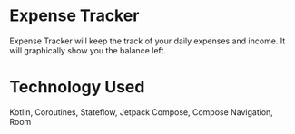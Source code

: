# Expense Tracker
Expense Tracker will keep the track of your daily expenses and income. It will graphically show you the balance left.

# Technology Used
Kotlin,
Coroutines,
Stateflow,
Jetpack Compose,
Compose Navigation,
Room

